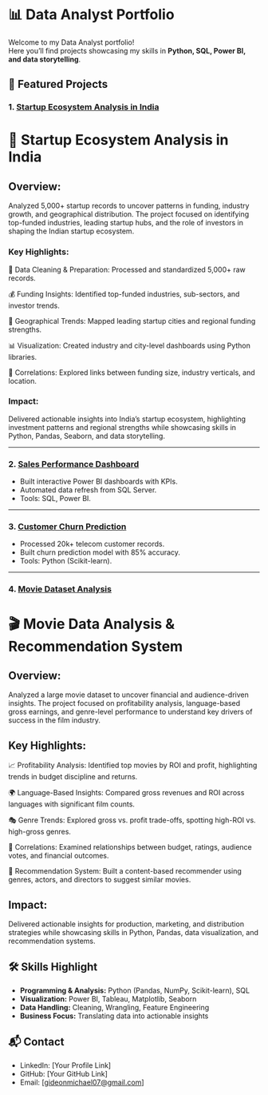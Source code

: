 # 📊 Data Analyst Portfolio

Welcome to my Data Analyst portfolio!  
Here you’ll find projects showcasing my skills in **Python, SQL, Power BI, and data storytelling**.

## 🔹 Featured Projects

### 1. [Startup Ecosystem Analysis in India](https://github.com/gmike070/Startups_Company_in_India_Analysis)
# 🚀 Startup Ecosystem Analysis in India

## Overview:
Analyzed 5,000+ startup records to uncover patterns in funding, industry growth, and geographical distribution. The project focused on identifying top-funded industries, leading startup hubs, and the role of investors in shaping the Indian startup ecosystem.

### Key Highlights:

🧹 Data Cleaning & Preparation: Processed and standardized 5,000+ raw records.

💰 Funding Insights: Identified top-funded industries, sub-sectors, and investor trends.

🌆 Geographical Trends: Mapped leading startup cities and regional funding strengths.

📊 Visualization: Created industry and city-level dashboards using Python libraries.

🔗 Correlations: Explored links between funding size, industry verticals, and location.

### Impact:
Delivered actionable insights into India’s startup ecosystem, highlighting investment patterns and regional strengths while showcasing skills in Python, Pandas, Seaborn, and data storytelling.

---

### 2. [Sales Performance Dashboard](projects/sales-dashboard/README.md)
- Built interactive Power BI dashboards with KPIs.
- Automated data refresh from SQL Server.
- Tools: SQL, Power BI.

---

### 3. [Customer Churn Prediction](projects/customer-churn/README.md)
- Processed 20k+ telecom customer records.
- Built churn prediction model with 85% accuracy.
- Tools: Python (Scikit-learn).

---

### 4. [Movie Dataset Analysis](https://github.com/gmike070/Movie-Recommendation-Analysis)
# 🎬 Movie Data Analysis & Recommendation System

## Overview:
Analyzed a large movie dataset to uncover financial and audience-driven insights. The project focused on profitability analysis, language-based gross earnings, and genre-level performance to understand key drivers of success in the film industry.

## Key Highlights:

📈 Profitability Analysis: Identified top movies by ROI and profit, highlighting trends in budget discipline and returns.

🌍 Language-Based Insights: Compared gross revenues and ROI across languages with significant film counts.

🎭 Genre Trends: Explored gross vs. profit trade-offs, spotting high-ROI vs. high-gross genres.

🔗 Correlations: Examined relationships between budget, ratings, audience votes, and financial outcomes.

🤖 Recommendation System: Built a content-based recommender using genres, actors, and directors to suggest similar movies.

## Impact:
Delivered actionable insights for production, marketing, and distribution strategies while showcasing skills in Python, Pandas, data visualization, and recommendation systems.


## 🛠️ Skills Highlight
- **Programming & Analysis:** Python (Pandas, NumPy, Scikit-learn), SQL  
- **Visualization:** Power BI, Tableau, Matplotlib, Seaborn  
- **Data Handling:** Cleaning, Wrangling, Feature Engineering  
- **Business Focus:** Translating data into actionable insights  

## 📬 Contact
- LinkedIn: [Your Profile Link]  
- GitHub: [Your GitHub Link]  
- Email: [gideonmichael07@gmail.com]  

